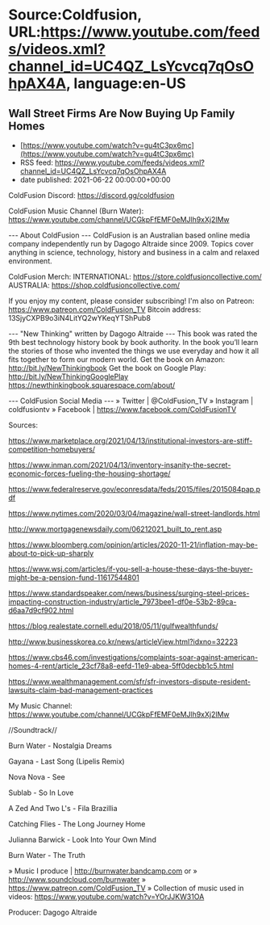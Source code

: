 # Source:Coldfusion, URL:https://www.youtube.com/feeds/videos.xml?channel_id=UC4QZ_LsYcvcq7qOsOhpAX4A, language:en-US

## Wall Street Firms Are Now Buying Up Family Homes
 - [https://www.youtube.com/watch?v=gu4tC3px6mc](https://www.youtube.com/watch?v=gu4tC3px6mc)
 - RSS feed: https://www.youtube.com/feeds/videos.xml?channel_id=UC4QZ_LsYcvcq7qOsOhpAX4A
 - date published: 2021-06-22 00:00:00+00:00

ColdFusion Discord:  https://discord.gg/coldfusion

ColdFusion Music Channel (Burn Water): https://www.youtube.com/channel/UCGkpFfEMF0eMJlh9xXj2lMw

--- About ColdFusion ---
ColdFusion is an Australian based online media company independently run by Dagogo Altraide since 2009. Topics cover anything in science, technology, history and business in a calm and relaxed environment. 

ColdFusion Merch:
INTERNATIONAL: https://store.coldfusioncollective.com/
AUSTRALIA: https://shop.coldfusioncollective.com/

If you enjoy my content, please consider subscribing!
I'm also on Patreon: https://www.patreon.com/ColdFusion_TV
Bitcoin address: 13SjyCXPB9o3iN4LitYQ2wYKeqYTShPub8

--- "New Thinking" written by Dagogo Altraide ---
This book was rated the 9th best technology history book by book authority.
In the book you’ll learn the stories of those who invented the things we use everyday and how it all fits together to form our modern world.
Get the book on Amazon: http://bit.ly/NewThinkingbook
Get the book on Google Play: http://bit.ly/NewThinkingGooglePlay
https://newthinkingbook.squarespace.com/about/

--- ColdFusion Social Media ---
» Twitter | @ColdFusion_TV
» Instagram | coldfusiontv
» Facebook | https://www.facebook.com/ColdFusionTV

Sources:


https://www.marketplace.org/2021/04/13/institutional-investors-are-stiff-competition-homebuyers/

https://www.inman.com/2021/04/13/inventory-insanity-the-secret-economic-forces-fueling-the-housing-shortage/

https://www.federalreserve.gov/econresdata/feds/2015/files/2015084pap.pdf

https://www.nytimes.com/2020/03/04/magazine/wall-street-landlords.html

http://www.mortgagenewsdaily.com/06212021_built_to_rent.asp

https://www.bloomberg.com/opinion/articles/2020-11-21/inflation-may-be-about-to-pick-up-sharply

https://www.wsj.com/articles/if-you-sell-a-house-these-days-the-buyer-might-be-a-pension-fund-11617544801

https://www.standardspeaker.com/news/business/surging-steel-prices-impacting-construction-industry/article_7973bee1-df0e-53b2-89ca-d6aa7d9cf902.html

https://blog.realestate.cornell.edu/2018/05/11/gulfwealthfunds/

http://www.businesskorea.co.kr/news/articleView.html?idxno=32223

https://www.cbs46.com/investigations/complaints-soar-against-american-homes-4-rent/article_23cf78a8-eefd-11e9-abea-5ff0decbb1c5.html

https://www.wealthmanagement.com/sfr/sfr-investors-dispute-resident-lawsuits-claim-bad-management-practices

My Music Channel:  https://www.youtube.com/channel/UCGkpFfEMF0eMJlh9xXj2lMw

//Soundtrack//

Burn Water - Nostalgia Dreams

Gayana - Last Song (Lipelis Remix)

Nova Nova - See

Sublab - So In Love

A Zed And Two L's - Fila Brazillia

Catching Flies - The Long Journey Home

Julianna Barwick - Look Into Your Own Mind

Burn Water - The Truth

» Music I produce | http://burnwater.bandcamp.com or 
» http://www.soundcloud.com/burnwater
» https://www.patreon.com/ColdFusion_TV
» Collection of music used in videos: https://www.youtube.com/watch?v=YOrJJKW31OA

Producer: Dagogo Altraide


